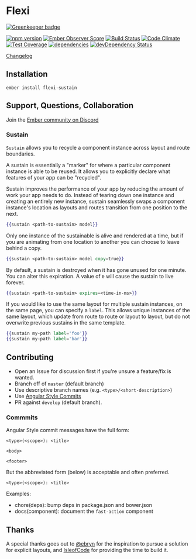 # Flexi

[![Greenkeeper badge](https://badges.greenkeeper.io/html-next/flexi-sustain.svg)](https://greenkeeper.io/)

[![npm version](https://badge.fury.io/js/flexi-sustain.svg)](http://badge.fury.io/js/flexi-sustain)
[![Ember Observer Score](http://emberobserver.com/badges/flexi-sustain.svg)](http://emberobserver.com/addons/flexi-sustain)
[![Build Status](https://travis-ci.org/html-next/flexi-sustain.svg)](https://travis-ci.org/html-next/flexi-sustain)
[![Code Climate](https://codeclimate.com/github/html-next/flexi-sustain/badges/gpa.svg)](https://codeclimate.com/github/html-next/flexi-sustain)
[![Test Coverage](https://codeclimate.com/github/html-next/flexi-sustain/badges/coverage.svg)](https://codeclimate.com/github/html-next/flexi-sustain/coverage)
[![dependencies](https://david-dm.org/html-next/flexi-sustain.svg)](https://david-dm.org/html-next/flexi-sustain)
[![devDependency Status](https://david-dm.org/html-next/flexi-sustain/dev-status.svg)](https://david-dm.org/html-next/flexi-sustain#info=devDependencies)

[Changelog](./CHANGELOG.md)

## Installation

```cli
ember install flexi-sustain
```


## Support, Questions, Collaboration

Join the [Ember community on Discord](https://discord.gg/zT3asNS)

### Sustain

`Sustain` allows you to recycle a component instance across layout and route boundaries.

A sustain is essentially a "marker" for where a particular component instance is able to
be reused. It allows you to explicitly declare what features of your app can be "recycled".

Sustain improves the performance of your app by reducing the amount of work your app needs to do.
 Instead of tearing down one instance and creating an entirely new instance, sustain seamlessly
 swaps a component instance's location as layouts and routes transition from one position to the next.


```hbs
{{sustain <path-to-sustain> model}}
```

Only one instance of the sustainable is alive and rendered at a time, but if you are animating
from one location to another you can choose to leave behind a copy.

```hbs
{{sustain <path-to-sustain> model copy=true}}
```

By default, a sustain is destroyed when it has gone unused for one minute. You can alter this
expiration. A value of `0` will cause the sustain to live forever.

```hbs
{{sustain <path-to-sustain> expires=<time-in-ms>}}
```

If you would like to use the same layout for multiple sustain instances, on the same page, you can specify
a `label`. This allows unique instances of the same layout, which update from route to route or layout to layout,
but do not overwrite previous sustains in the same template.

```hbs
{{sustain my-path label='foo'}}
{{sustain my-path label='bar'}}
```


## Contributing

 - Open an Issue for discussion first if you're unsure a feature/fix is wanted.
 - Branch off of `master` (default branch)
 - Use descriptive branch names (e.g. `<type>/<short-description>`)
 - Use [Angular Style Commits](https://github.com/angular/angular.js/blob/v1.4.8/CONTRIBUTING.md#commit)
 - PR against `develop` (default branch).

### Commmits

Angular Style commit messages have the full form:

 ```cli
 <type>(<scope>): <title>

 <body>

 <footer>
 ```

 But the abbreviated form (below) is acceptable and often preferred.

 ```cli
 <type>(<scope>): <title>
 ```

 Examples:

 - chore(deps): bump deps in package.json and bower.json
 - docs(component): document the `fast-action` component

## Thanks

A special thanks goes out to [@ebryn](https://github.com/ebryn) for the
inspiration to pursue a solution for explicit layouts, and [IsleofCode](https://isleofcode.com)
for providing the time to build it.
